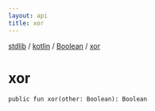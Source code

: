 ```yaml
---
layout: api
title: xor
---
```

[stdlib](../../index.html) / [kotlin](../index.html) / [Boolean](index.html) / [xor](xor.html)

# xor

```
public fun xor(other: Boolean): Boolean
```
